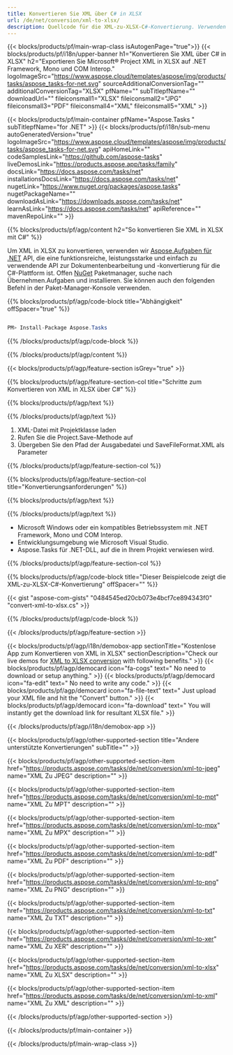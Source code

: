 ```yaml
---
title: Konvertieren Sie XML über C# in XLSX 
url: /de/net/conversion/xml-to-xlsx/ 
description: Quellcode für die XML-zu-XLSX-C#-Konvertierung. Verwenden Sie den API-Beispielcode für die Batch-Konvertierung von XML-Dateien in XLSX innerhalb von VB.NET Asp.NET oder einer beliebigen .NET-basierten Anwendung.
---
```


{{< blocks/products/pf/main-wrap-class isAutogenPage="true">}}
{{< blocks/products/pf/i18n/upper-banner h1="Konvertieren Sie XML über C# in XLSX" h2="Exportieren Sie Microsoft® Project XML in XLSX auf .NET Framework, Mono und COM Interop." logoImageSrc="https://www.aspose.cloud/templates/aspose/img/products/tasks/aspose_tasks-for-net.svg" sourceAdditionalConversionTag="" additionalConversionTag="XLSX" pfName="" subTitlepfName="" downloadUrl="" fileiconsmall1="XLSX" fileiconsmall2="JPG" fileiconsmall3="PDF" fileiconsmall4="XML" fileiconsmall5="XML" >}}

{{< blocks/products/pf/main-container pfName="Aspose.Tasks " subTitlepfName="for .NET" >}}
{{< blocks/products/pf/i18n/sub-menu autoGeneratedVersion="true" logoImageSrc="https://www.aspose.cloud/templates/aspose/img/products/tasks/aspose_tasks-for-net.svg" apiHomeLink="" codeSamplesLink="https://github.com/aspose-tasks" liveDemosLink="https://products.aspose.app/tasks/family" docsLink="https://docs.aspose.com/tasks/net" installationsDocsLink="https://docs.aspose.com/tasks/net" nugetLink="https://www.nuget.org/packages/aspose.tasks" nugetPackageName="" downloadAsLink="https://downloads.aspose.com/tasks/net" learnAsLink="https://docs.aspose.com/tasks/net" apiReference="" mavenRepoLink="" >}}

{{% blocks/products/pf/agp/content h2="So konvertieren Sie XML in XLSX mit C#" %}}

Um XML in XLSX zu konvertieren, verwenden wir
 [Aspose.Aufgaben für .NET](https://products.aspose.com/tasks/net)
 API, die eine funktionsreiche, leistungsstarke und einfach zu verwendende API zur Dokumentenbearbeitung und -konvertierung für die C#-Plattform ist. Offen
 [NuGet](https://www.nuget.org/packages/aspose.tasks)
 Paketmanager, suche nach
 Übernehmen.Aufgaben
 und installieren. Sie können auch den folgenden Befehl in der Paket-Manager-Konsole verwenden.

{{% blocks/products/pf/agp/code-block title="Abhängigkeit" offSpacer="true" %}}

```cs

PM> Install-Package Aspose.Tasks

```

{{% /blocks/products/pf/agp/code-block %}}

{{% /blocks/products/pf/agp/content %}}

{{< blocks/products/pf/agp/feature-section isGrey="true" >}}

{{% blocks/products/pf/agp/feature-section-col title="Schritte zum Konvertieren von XML in XLSX über C#" %}}

{{% blocks/products/pf/agp/text %}}

{{% /blocks/products/pf/agp/text %}}

1. XML-Datei mit Projektklasse laden
1. Rufen Sie die Project.Save-Methode auf
1. Übergeben Sie den Pfad der Ausgabedatei und SaveFileFormat.XML als Parameter

{{% /blocks/products/pf/agp/feature-section-col %}}

{{% blocks/products/pf/agp/feature-section-col title="Konvertierungsanforderungen" %}}

{{% blocks/products/pf/agp/text %}}

{{% /blocks/products/pf/agp/text %}}

- Microsoft Windows oder ein kompatibles Betriebssystem mit .NET Framework, Mono und COM Interop.
- Entwicklungsumgebung wie Microsoft Visual Studio.
- Aspose.Tasks für .NET-DLL, auf die in Ihrem Projekt verwiesen wird.

{{% /blocks/products/pf/agp/feature-section-col %}}

{{% blocks/products/pf/agp/code-block title="Dieser Beispielcode zeigt die XML-zu-XLSX-C#-Konvertierung" offSpacer="" %}}

{{< gist "aspose-com-gists" "0484545ed20cb073e4bcf7ce894343f0" "convert-xml-to-xlsx.cs" >}}

{{% /blocks/products/pf/agp/code-block %}}

{{< /blocks/products/pf/agp/feature-section >}}

<!-- aboutfile Starts -->

{{< blocks/products/pf/agp/i18n/demobox-app sectionTitle="Kostenlose App zum Konvertieren von XML in XLSX" sectionDescription="Check our live demos for [XML to XLSX conversion](https://products.aspose.app/tasks/conversion/xml-to-xlsx) with following benefits." >}}
        {{< blocks/products/pf/agp/democard icon="fa-cogs" text=" No need to download or setup anything." >}}
        {{< blocks/products/pf/agp/democard icon="fa-edit" text=" No need to write any code." >}}
        {{< blocks/products/pf/agp/democard icon="fa-file-text" text=" Just upload your XML file and hit the \"Convert\" button." >}}
        {{< blocks/products/pf/agp/democard icon="fa-download" text=" You will instantly get the download link for resultant XLSX file." >}}

{{< /blocks/products/pf/agp/i18n/demobox-app >}}

<!-- aboutfile Ends -->

{{< blocks/products/pf/agp/other-supported-section title="Andere unterstützte Konvertierungen" subTitle="" >}}

{{< blocks/products/pf/agp/other-supported-section-item href="https://products.aspose.com/tasks/de/net/conversion/xml-to-jpeg" name="XML Zu JPEG" description="" >}}

{{< blocks/products/pf/agp/other-supported-section-item href="https://products.aspose.com/tasks/de/net/conversion/xml-to-mpt" name="XML Zu MPT" description="" >}}

{{< blocks/products/pf/agp/other-supported-section-item href="https://products.aspose.com/tasks/de/net/conversion/xml-to-mpx" name="XML Zu MPX" description="" >}}

{{< blocks/products/pf/agp/other-supported-section-item href="https://products.aspose.com/tasks/de/net/conversion/xml-to-pdf" name="XML Zu PDF" description="" >}}

{{< blocks/products/pf/agp/other-supported-section-item href="https://products.aspose.com/tasks/de/net/conversion/xml-to-png" name="XML Zu PNG" description="" >}}

{{< blocks/products/pf/agp/other-supported-section-item href="https://products.aspose.com/tasks/de/net/conversion/xml-to-txt" name="XML Zu TXT" description="" >}}

{{< blocks/products/pf/agp/other-supported-section-item href="https://products.aspose.com/tasks/de/net/conversion/xml-to-xer" name="XML Zu XER" description="" >}}

{{< blocks/products/pf/agp/other-supported-section-item href="https://products.aspose.com/tasks/de/net/conversion/xml-to-xlsx" name="XML Zu XLSX" description="" >}}

{{< blocks/products/pf/agp/other-supported-section-item href="https://products.aspose.com/tasks/de/net/conversion/xml-to-xml" name="XML Zu XML" description="" >}}



{{< /blocks/products/pf/agp/other-supported-section >}}

{{< /blocks/products/pf/main-container >}}
    
{{< /blocks/products/pf/main-wrap-class >}}